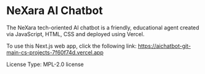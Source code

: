 # NeXara AI Chatbot
The NeXara tech-oriented AI chatbot is a friendly, educational agent created via JavaScript, HTML, CSS and deployed using Vercel.

To use this Next.js web app, click the following link: https://aichatbot-git-main-cs-projects-7f60f74d.vercel.app

License Type: MPL-2.0 license
